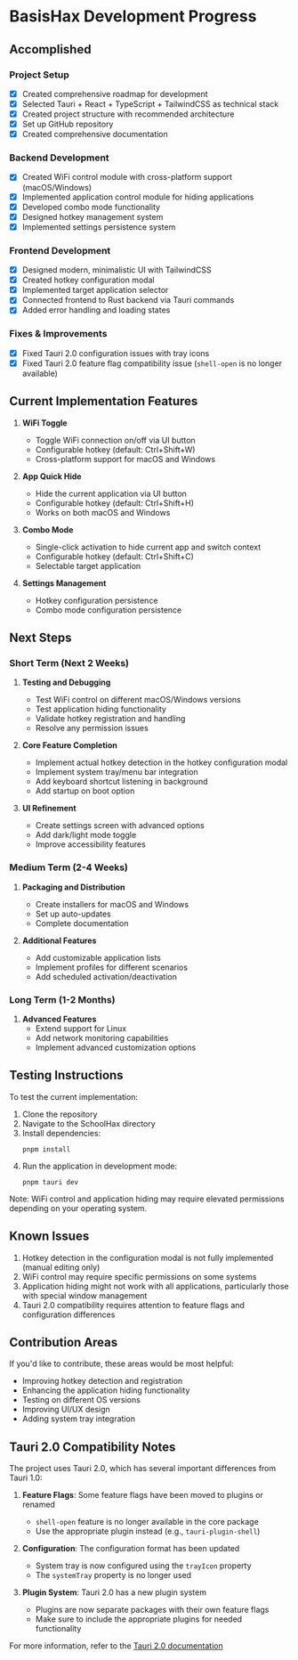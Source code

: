 # BasisHax Development Progress

## Accomplished

### Project Setup
- [x] Created comprehensive roadmap for development
- [x] Selected Tauri + React + TypeScript + TailwindCSS as technical stack
- [x] Created project structure with recommended architecture
- [x] Set up GitHub repository
- [x] Created comprehensive documentation

### Backend Development
- [x] Created WiFi control module with cross-platform support (macOS/Windows)
- [x] Implemented application control module for hiding applications
- [x] Developed combo mode functionality
- [x] Designed hotkey management system
- [x] Implemented settings persistence system

### Frontend Development
- [x] Designed modern, minimalistic UI with TailwindCSS
- [x] Created hotkey configuration modal
- [x] Implemented target application selector
- [x] Connected frontend to Rust backend via Tauri commands
- [x] Added error handling and loading states

### Fixes & Improvements
- [x] Fixed Tauri 2.0 configuration issues with tray icons
- [x] Fixed Tauri 2.0 feature flag compatibility issue (`shell-open` is no longer available)

## Current Implementation Features

1. **WiFi Toggle**
   - Toggle WiFi connection on/off via UI button
   - Configurable hotkey (default: Ctrl+Shift+W)
   - Cross-platform support for macOS and Windows

2. **App Quick Hide**
   - Hide the current application via UI button
   - Configurable hotkey (default: Ctrl+Shift+H)
   - Works on both macOS and Windows

3. **Combo Mode**
   - Single-click activation to hide current app and switch context
   - Configurable hotkey (default: Ctrl+Shift+C)
   - Selectable target application

4. **Settings Management**
   - Hotkey configuration persistence
   - Combo mode configuration persistence

## Next Steps

### Short Term (Next 2 Weeks)
1. **Testing and Debugging**
   - Test WiFi control on different macOS/Windows versions
   - Test application hiding functionality
   - Validate hotkey registration and handling
   - Resolve any permission issues

2. **Core Feature Completion**
   - Implement actual hotkey detection in the hotkey configuration modal
   - Implement system tray/menu bar integration
   - Add keyboard shortcut listening in background
   - Add startup on boot option

3. **UI Refinement**
   - Create settings screen with advanced options
   - Add dark/light mode toggle
   - Improve accessibility features

### Medium Term (2-4 Weeks)
1. **Packaging and Distribution**
   - Create installers for macOS and Windows
   - Set up auto-updates
   - Complete documentation

2. **Additional Features**
   - Add customizable application lists
   - Implement profiles for different scenarios
   - Add scheduled activation/deactivation

### Long Term (1-2 Months)
1. **Advanced Features**
   - Extend support for Linux
   - Add network monitoring capabilities
   - Implement advanced customization options

## Testing Instructions

To test the current implementation:

1. Clone the repository
2. Navigate to the SchoolHax directory
3. Install dependencies:
   ```
   pnpm install
   ```
4. Run the application in development mode:
   ```
   pnpm tauri dev
   ```

Note: WiFi control and application hiding may require elevated permissions depending on your operating system.

## Known Issues

1. Hotkey detection in the configuration modal is not fully implemented (manual editing only)
2. WiFi control may require specific permissions on some systems
3. Application hiding might not work with all applications, particularly those with special window management
4. Tauri 2.0 compatibility requires attention to feature flags and configuration differences

## Contribution Areas

If you'd like to contribute, these areas would be most helpful:
- Improving hotkey detection and registration
- Enhancing the application hiding functionality
- Testing on different OS versions
- Improving UI/UX design
- Adding system tray integration

## Tauri 2.0 Compatibility Notes

The project uses Tauri 2.0, which has several important differences from Tauri 1.0:

1. **Feature Flags**: Some feature flags have been moved to plugins or renamed
   - `shell-open` feature is no longer available in the core package
   - Use the appropriate plugin instead (e.g., `tauri-plugin-shell`)

2. **Configuration**: The configuration format has been updated
   - System tray is now configured using the `trayIcon` property
   - The `systemTray` property is no longer used

3. **Plugin System**: Tauri 2.0 has a new plugin system
   - Plugins are now separate packages with their own feature flags
   - Make sure to include the appropriate plugins for needed functionality

For more information, refer to the [Tauri 2.0 documentation](https://v2.tauri.app/) 